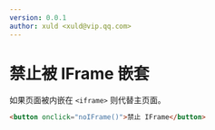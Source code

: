 ```yaml
---
version: 0.0.1
author: xuld <xuld@vip.qq.com>
---
```

# 禁止被 IFrame 嵌套
如果页面被内嵌在 `<iframe>` 则代替主页面。

```html demo doc hide
<button onclick="noIFrame()">禁止 IFrame</button>
```
